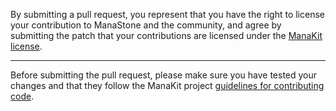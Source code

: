By submitting a pull request, you represent that you have the right to license
your contribution to ManaStone and the community, and agree by submitting the patch
that your contributions are licensed under the [ManaKit
license](https://github.com/GrimLaurent/manakit/blob/main/LICENSE.md).

---

Before submitting the pull request, please make sure you have tested your
changes and that they follow the ManaKit project [guidelines for contributing
code](https://github.com/GrimLaurent/manakit/blob/main/CODE_OF_CONDUCT.md).
